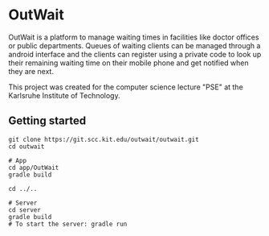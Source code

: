 # OutWait
OutWait is a platform to manage waiting times in facilities like doctor offices or public departments. Queues of waiting clients can be managed through a android interface and the clients can register using a private code to look up their remaining waiting time on their mobile phone and get notified when they are next.

This project was created for the computer science lecture "PSE" at the Karlsruhe Institute of Technology.

## Getting started
```
git clone https://git.scc.kit.edu/outwait/outwait.git
cd outwait

# App
cd app/OutWait
gradle build

cd ../..

# Server
cd server
gradle build
# To start the server: gradle run

```
